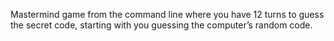 Mastermind game from the command line where you have 12 turns to guess 
the secret code, starting with you guessing the computer’s random code.
